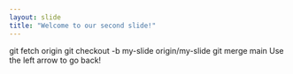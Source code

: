 ```yaml
---
layout: slide
title: "Welcome to our second slide!"
---
```

git fetch origin 
git checkout -b my-slide origin/my-slide 
git merge main
Use the left arrow to go back!
